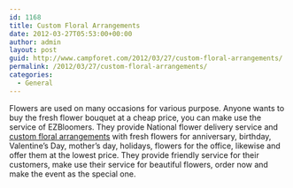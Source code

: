 ```yaml
---
id: 1168
title: Custom Floral Arrangements
date: 2012-03-27T05:53:00+00:00
author: admin
layout: post
guid: http://www.campforet.com/2012/03/27/custom-floral-arrangements/
permalink: /2012/03/27/custom-floral-arrangements/
categories:
  - General
---
```

Flowers are used on many occasions for various purpose. Anyone wants to buy the fresh flower bouquet at a cheap price, you can make use the service of EZBloomers. They provide National flower delivery service and [custom floral arrangements](http://www.ezbloomers.com/) with fresh flowers for anniversary, birthday, Valentine’s Day, mother’s day, holidays, flowers for the office, likewise and offer them at the lowest price. They provide friendly service for their customers, make use their service for beautiful flowers, order now and make the event as the special one.